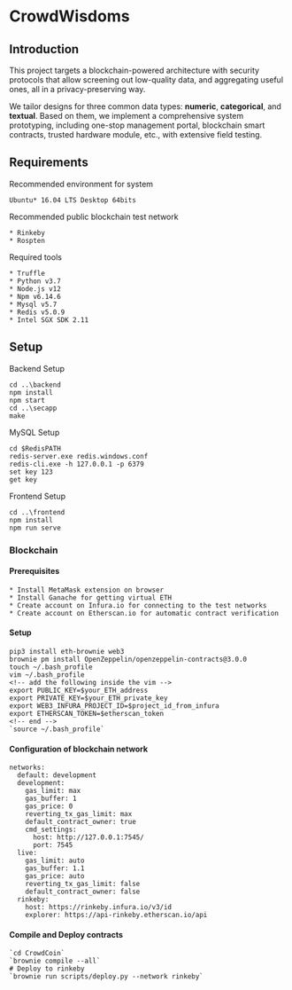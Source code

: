 # CrowdWisdoms
## Introduction
This project targets a blockchain-powered architecture with security protocols that allow screening out low-quality data, and aggregating useful ones, all in a privacy-preserving way. 

We tailor designs for three common data types: **numeric**, **categorical**, and **textual**. Based on them, we implement a comprehensive system prototyping, including one-stop management portal, blockchain smart contracts, trusted hardware module, etc., with extensive field testing. 

## Requirements

Recommended environment for system

`Ubuntu* 16.04 LTS Desktop 64bits`

Recommended public blockchain test network

	* Rinkeby
	* Rospten
	
Required tools

```
* Truffle
* Python v3.7
* Node.js v12
* Npm v6.14.6
* Mysql v5.7
* Redis v5.0.9
* Intel SGX SDK 2.11
```

## Setup
Backend Setup

```
cd ..\backend
npm install
npm start
cd ..\secapp
make
```

MySQL Setup

```
cd $RedisPATH
redis-server.exe redis.windows.conf
redis-cli.exe -h 127.0.0.1 -p 6379
set key 123
get key
```

Frontend Setup

```
cd ..\frontend
npm install
npm run serve
```

### Blockchain
#### Prerequisites
	* Install MetaMask extension on browser
	* Install Ganache for getting virtual ETH
	* Create account on Infura.io for connecting to the test networks
	* Create account on Etherscan.io for automatic contract verification
#### Setup
```
pip3 install eth-brownie web3
brownie pm install OpenZeppelin/openzeppelin-contracts@3.0.0
touch ~/.bash_profile
vim ~/.bash_profile
<!-- add the following inside the vim -->
export PUBLIC_KEY=$your_ETH_address
export PRIVATE_KEY=$your_ETH_private_key
export WEB3_INFURA_PROJECT_ID=$project_id_from_infura
export ETHERSCAN_TOKEN=$etherscan_token
<!-- end -->
`source ~/.bash_profile`
```

#### Configuration of blockchain network
```
networks:
  default: development
  development:
    gas_limit: max
    gas_buffer: 1
    gas_price: 0
    reverting_tx_gas_limit: max
    default_contract_owner: true
    cmd_settings:
      host: http://127.0.0.1:7545/
      port: 7545
  live:
    gas_limit: auto
    gas_buffer: 1.1
    gas_price: auto
    reverting_tx_gas_limit: false
    default_contract_owner: false
  rinkeby:
    host: https://rinkeby.infura.io/v3/id
    explorer: https://api-rinkeby.etherscan.io/api
```

#### Compile and Deploy contracts
```
`cd CrowdCoin`
`brownie compile --all`
# Deploy to rinkeby
`brownie run scripts/deploy.py --network rinkeby`
```

